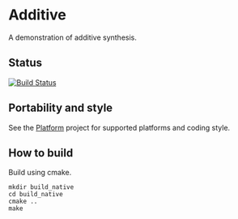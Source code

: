 # Additive

A demonstration of additive synthesis.

## Status

[![Build Status](https://travis-ci.org/AnotherJohnH/Additive.svg?branch=master)](https://travis-ci.org/AnotherJohnH/Additive)

## Portability and style

See the [Platform](https://github.com/AnotherJohnH/Platform) project for supported platforms
and coding style.

## How to build

Build using cmake.

```
mkdir build_native
cd build_native
cmake ..
make
```
